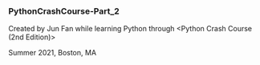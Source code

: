 ### PythonCrashCourse-Part_2
Created by Jun Fan while learning Python through <Python Crash Course (2nd Edition)>

Summer 2021, Boston, MA
